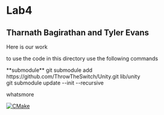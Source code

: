 <h1>Lab4 </h1>
<h2>Tharnath Bagirathan and Tyler Evans</h2>

<p>Here is our work</p>
<p> to use the code in this directory use the following commands </p>
**submodule** 
git submodule add https://github.com/ThrowTheSwitch/Unity.git lib/unity
</br>
git submodule update --init --recursive
<p> whatsmore</p>

[![CMake](https://github.com/TylerEvans-Dev/lab4Working/actions/workflows/main.yml/badge.svg)](https://github.com/TylerEvans-Dev/lab4Working/actions/workflows/main.yml)
